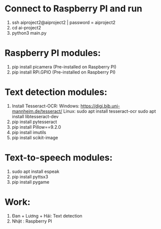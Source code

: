 # Connect to Raspberry PI and run
1. ssh aiproject2@aiproject2 | password = aiproject2
2. cd ai-project2
3. python3 main.py

# Raspberry PI modules:
1. pip install picamera (Pre-installed on Raspberry PI)
2. pip install RPi.GPIO (Pre-installed on Raspberry PI)

# Text detection modules:
1. Install Tesseract-OCR:
   Windows: https://digi.bib.uni-mannheim.de/tesseract/
   Linux: sudo apt install tesseract-ocr
		    sudo apt install libtesseract-dev
2. pip install pytesseract
3. pip install Pillow==9.2.0
4. pip install imutils
5. pip install scikit-image

# Text-to-speech modules:
1. sudo apt install espeak
2. pip install pyttsx3
3. pip install pygame
# Work:
1. Đan + Lương + Hải: Text detection
2. Nhật : Raspberry PI